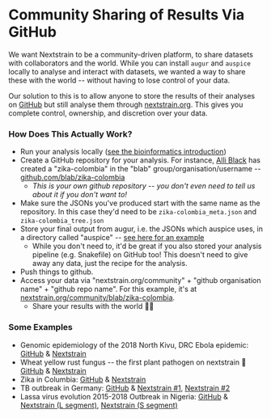 # Community Sharing of Results Via GitHub

We want Nextstrain to be a community-driven platform, to share datasets with collaborators and the world.
While you can install `augur` and `auspice` locally to analyse and interact with datasets, we wanted a way to share these with the world -- without having to lose control of your data.

Our solution to this is to allow anyone to store the results of their analyses on [GitHub](https://github.com) but still analyse them through [nextstrain.org](https://nextstrain.org). This gives you complete control, ownership, and discretion over your data.


### How Does This Actually Work?
* Run your analysis locally ([see the bioinformatics introduction](https://docs.nextstrain.org/projects/augur/en/latest/index.html))
* Create a GitHub repository for your analysis. For instance, [Alli Black](https://bedford.io/team/allison-black/) has created a "zika-colombia" in the "blab" group/organisation/username -- [github.com/blab/zika-colombia](https://github.com/blab/zika-colombia)
  * _This is your own github repository -- you don't even need to tell us about it if you don't want to!_
* Make sure the JSONs you've produced start with the same name as the repository. In this case they'd need to be `zika-colombia_meta.json` and `zika-colombia_tree.json`
* Store your final output from augur, i.e. the JSONs which auspice uses, in a directory called "auspice" -- [see here for an example](https://github.com/blab/zika-colombia/tree/master/auspice)
  * While you don't need to, it'd be great if you also stored your analysis pipeline (e.g. Snakefile) on GitHub too! This doesn't need to give away any data, just the recipe for the analysis.
* Push things to github.
* Access your data via "nextstrain.org/community" + "github organisation name" + "github repo name". For this example, it's at [nextstrain.org/community/blab/zika-colombia](https://nextstrain.org/community/blab/zika-colombia).
  * Share your results with the world 🎉🎉

### Some Examples

* Genomic epidemiology of the 2018 North Kivu, DRC Ebola epidemic: [GitHub](https://github.com/inrb-drc/ebola-nord-kivu) & [Nextstrain](https://nextstrain.org/community/inrb-drc/ebola-nord-kivu)
* Wheat yellow rust fungus -- the first plant pathogen on nextstrain 🎉 [GitHub](https://github.com/saunderslab/PST) & [Nextstrain](https://nextstrain.org/community/saunderslab/PST)
* Zika in Columbia: [GitHub](https://github.com/blab/zika-colombia) & [Nextstrain](https://nextstrain.org/community/blab/zika-colombia)
* TB outbreak in Germany: [GitHub](https://github.com/idolawoye/tb) & [Nextstrain #1](https://nextstrain.org/community/idolawoye/tb/1), [Nextstrain #2](https://nextstrain.org/community/idolawoye/tb/2)
* Lassa virus evolution 2015-2018 Outbreak in Nigeria: [GitHub](https://github.com/pauloluniyi/lassa) & [Nextstrain (L segment)](https://nextstrain.org/community/pauloluniyi/lassa/l), [Nextstrain (S segment)](https://nextstrain.org/community/pauloluniyi/lassa/s)
